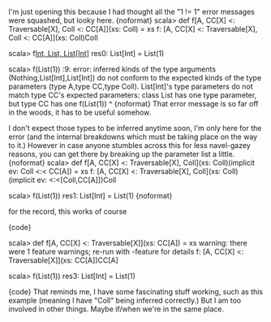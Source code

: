 I'm just opening this because I had thought all the "1 != 1" error messages were squashed, but looky here.
{noformat}
scala> def f[A, CC[X] <: Traversable[X], Coll <: CC[A]](xs: Coll) = xs
f: [A, CC[X] <: Traversable[X], Coll <: CC[A]](xs: Coll)Coll

scala> f[Int, List, List[Int]](List(1))
res0: List[Int] = List(1)

scala> f(List(1))
<console>:9: error: inferred kinds of the type arguments (Nothing,List[Int],List[Int]) do not conform to the expected kinds of the type parameters (type A,type CC,type Coll).
List[Int]'s type parameters do not match type CC's expected parameters: class List has one type parameter, but type CC has one
              f(List(1))
              ^
{noformat}
That error message is so far off in the woods, it has to be useful somehow.

I don't expect those types to be inferred anytime soon, I'm only here for the error (and the internal breakdowns which must be taking place on the way to it.) However in case anyone stumbles across this for less navel-gazey reasons, you can get there by breaking up the parameter list a little.
{noformat}
scala> def f[A, CC[X] <: Traversable[X], Coll](xs: Coll)(implicit ev: Coll <:< CC[A]) = xs
f: [A, CC[X] <: Traversable[X], Coll](xs: Coll)(implicit ev: <:<[Coll,CC[A]])Coll

scala> f(List(1))
res1: List[Int] = List(1)
{noformat}

for the record, this works of course

{code}

scala> def f[A, CC[X] <: Traversable[X]](xs: CC[A]) = xs
warning: there were 1 feature warnings; re-run with -feature for details
f: [A, CC[X] <: Traversable[X]](xs: CC[A])CC[A]

scala> f(List(1))
res3: List[Int] = List(1)

{code}
That reminds me, I have some fascinating stuff working, such as this example (meaning I have "Coll" being inferred correctly.) But I am too involved in other things.  Maybe if/when we're in the same place.
